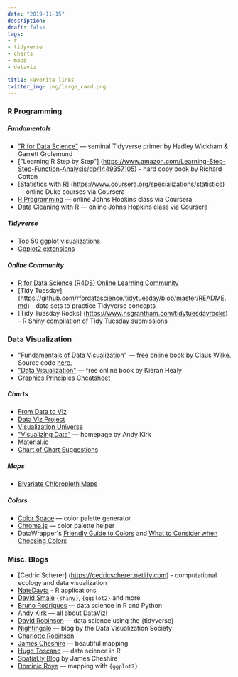 ```yaml
---
date: "2019-11-15"
description: 
draft: false
tags:
- r
- tidyverse
- charts
- maps
- dataviz

title: Favorite links
twitter_img: img/large_card.png
---
```


### R Programming
##### Fundamentals

-   ["R for Data Science"](https://r4ds.had.co.nz/) —
    seminal Tidyverse primer by Hadley Wickham & Garrett Grolemund
-   ["Learning R Step by Step"] (https://www.amazon.com/Learning-Step-Step-Function-Analysis/dp/1449357105) - hard copy book by Richard Cotton
-   [Statistics with R] (https://www.coursera.org/specializations/statistics) — online Duke courses via Coursera
-   [R Programming](https://www.coursera.org/learn/r-programming) — online Johns Hopkins class via Coursera
-   [Data Cleaning with R](https://www.coursera.org/learn/data-cleaning) — online Johns Hopkins class via Coursera

##### Tidyverse

-   [Top 50 ggplot
    visualizations](http://r-statistics.co/Top50-Ggplot2-Visualizations-MasterList-R-Code.html)
-   [Ggplot2 extensions](http://www.ggplot2-exts.org/gallery/)


##### Online Community
-   [R for Data Science (R4DS) Online Learning Community ](https://www.rfordatasci.com)
-   [Tidy Tuesday] (https://github.com/rfordatascience/tidytuesday/blob/master/README.md) - data sets to practice Tidyverse concepts
-   [Tidy Tuesday Rocks] (https://www.nsgrantham.com/tidytuesdayrocks) - R Shiny compilation of Tidy Tuesday submissions



### Data Visualization

-   ["Fundamentals of Data
    Visualization"](https://serialmentor.com/dataviz/) — free online
    book by Claus Wilke.  Source code [here.](https://github.com/clauswilke/dataviz)
-   ["Data Visualization"](http://socviz.co/) — free online book by
    Kieran Healy  
-   [Graphics Principles
    Cheatsheet](https://graphicsprinciples.github.io/)

##### Charts

-   [From Data to Viz](https://www.data-to-viz.com/)
-   [Data Viz Project](https://datavizproject.com/)
-   [Visualization Universe](http://visualizationuniverse.com/charts/)
-   ["Visualizing Data"](http://www.visualisingdata.com/) — homepage by
    Andy Kirk
-   [Material.io](https://material.io/design/communication/data-visualization.html)
-   [Chart of Chart
    Suggestions](https://extremepresentation.typepad.com/files/choosing-a-good-chart-09.pdf)

##### Maps

-   [Bivariate Chloropleth
    Maps](http://www.joshuastevens.net/cartography/make-a-bivariate-choropleth-map/)
    
##### Colors

-   [Color Space](https://mycolor.space/) — color palette generator
-   [Chroma.js](https://gka.github.io/palettes/#/9%7Cs%7C00429d,96ffea,ffffe0%7Cffffe0,ff005e,93003a%7C1%7C1)
    — color palette helper
-   DataWrapper's [Friendly Guide to
    Colors](https://blog.datawrapper.de/colorguide/) and [What to
    Consider when Choosing Colors](https://blog.datawrapper.de/colors/)


### Misc. Blogs


-   [Cedric Scherer] (https://cedricscherer.netlify.com) - computational ecology and data visualization
-   [NateDayta](https://www.natedayta.com/) - R applications
-   [David Smale](https://davidsmale.netlify.com/) `{shiny}`, `{ggplot2}` and more
-   [Bruno Rodrigues](https://www.brodrigues.co/) — data science in R
    and Python
-   [Andy Kirk](https://www.visualisingdata.com/blog/) — all about
    DataViz!
-   [David Robinson](http://varianceexplained.org/) — data science using
    the {tidyverse}
-   [Nightingale](https://medium.com/nightingale) — blog by the Data
    Visualization Society
-   [Charlotte Robinson](https://robinsones.github.io/)
-   [James Cheshire](https://spatial.ly/) — beautiful mapping
-   [Hugo Toscano](https://toscano84.github.io/) — data science in R
-   [Spatial.ly Blog](http://spatial.ly/) by James Cheshire
-   [Dominic Roye](https://dominicroye.github.io/en/) — mapping with
    `{ggplot2}`
